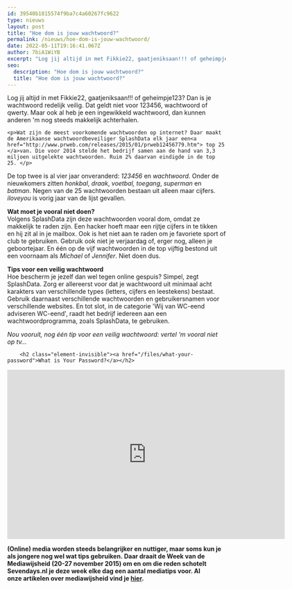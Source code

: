 ```yaml
---
id: 39540b1815574f9ba7c4a60267fc9622
type: nieuws
layout: post
title: "Hoe dom is jouw wachtwoord?"
permalink: /nieuws/hoe-dom-is-jouw-wachtwoord/
date: 2022-05-11T19:16:41.067Z
author: 7biA1WiYB
excerpt: "Log jij altijd in met Fikkie22, gaatjeniksaan!!! of geheimpje123? Dan is je wachtwoord redelijk veilig. Dat geldt niet voor 123456, wachtwoord of qwerty. Maar ook al heb je een ingewikkeld wachtwoord, dan kunnen anderen 'm nog steeds makkelijk achterhalen.  "
seo:
  description: "Hoe dom is jouw wachtwoord?"
  title: "Hoe dom is jouw wachtwoord?"
---
```

Log jij altijd in met Fikkie22, gaatjeniksaan!!! of geheimpje123? Dan is je wachtwoord redelijk veilig. Dat geldt niet voor 123456, wachtwoord of qwerty. Maar ook al heb je een ingewikkeld wachtwoord, dan kunnen anderen 'm nog steeds makkelijk achterhalen.  

    <p>Wat zijn de meest voorkomende wachtwoorden op internet? Daar maakt de Amerikaanse wachtwoordbeveiliger SplashData elk jaar een<a href="http://www.prweb.com/releases/2015/01/prweb12456779.htm"> top 25 </a>van. Die voor 2014 stelde het bedrijf samen aan de hand van 3,3 miljoen uitgelekte wachtwoorden. Ruim 2% daarvan eindigde in de top 25. </p>
<p>De top twee is al vier jaar onveranderd: <em>123456</em> en <em>wachtwoord</em>. Onder de nieuwkomers zitten <em>honkbal</em>, <em>draak</em>, <em>voetbal,</em> <em>toegang</em>, <em>superman </em>en <em>batman</em>. Negen van de 25 wachtwoorden bestaan uit alleen maar cijfers. <em>iloveyou</em> is vorig jaar van de lijst gevallen. </p>
<p><strong>Wat moet je vooral niet doen?</strong><br>Volgens SplashData zijn deze wachtwoorden vooral dom, omdat ze makkelijk te raden zijn. Een hacker hoeft maar een rijtje cijfers in te tikken en hij zit al in je mailbox. Ook is het niet aan te raden om je favoriete sport of club te gebruiken. Gebruik ook niet je verjaardag of, erger nog, alleen je geboortejaar. En één op de vijf wachtwoorden in de top vijftig bestond uit een voornaam als <em>Michael </em>of <em>Jennifer</em>. Niet doen dus. </p>
<p><strong>Tips voor een veilig wachtwoord</strong><br>Hoe bescherm je jezelf dan wel tegen online gespuis? Simpel, zegt SplashData. Zorg er allereerst voor dat je wachtwoord uit minimaal acht karakters van verschillende types (letters, cijfers en leestekens) bestaat. Gebruik daarnaast verschillende wachtwoorden en gebruikersnamen voor verschillende websites. En tot slot, in de categorie 'Wij van WC-eend adviseren WC-eend', raadt het bedrijf iedereen aan een wachtwoordprogramma, zoals SplashData, te gebruiken. </p>
<p><em>Nou vooruit, nog één tip voor een veilig wachtwoord: vertel ‘m vooral niet op tv…</em></p>
<p><div class="media media-element-container media-default"><div id="file-836" class="file file-video file-video-youtube">

        <h2 class="element-invisible"><a href="/files/what-your-password">What is Your Password?</a></h2>
    
  
  <div class="content">
    <div class="media-youtube-video media-element file-default media-youtube-1">
  <iframe class="media-youtube-player" width="640" height="390" title="What is Your Password?" src="https://www.youtube.com/embed/opRMrEfAIiI?wmode=opaque&controls=" name="What is Your Password?" frameborder="0" allowfullscreen="">Video van What is Your Password?</iframe>
</div>
  </div>

  
</div>
</div>
<p><strong>(Online) media worden steeds belangrijker en nuttiger, maar soms kun je als jongere nog wel wat tips gebruiken. Daar draait de Week van de Mediawijsheid (20-27 november 2015) om en om die reden schotelt Sevendays.nl je deze week elke dag een aantal mediatips voor. Al onze artikelen over mediawijsheid vind je <a href="https://7dagen.netlify.app/mediawijsheid">hier</a>.</strong></p>  
